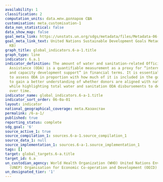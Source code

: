 ```yaml
---
availability: 1
classification: 2
computation_units: data.млн.долларов США
customisation: meta.customisation-1
data_non_statistical: false
data_show_map: false
goal_meta_link: https://unstats.un.org/sdgs/metadata/files/Metadata-06-0A-01.pdf
goal_meta_link_text: United Nations Sustainable Development Goals Metadata (PDF 398
  KB)
graph_title: global_indicators.6-a-1.title
graph_type: line
indicator: 6.a.1
indicator_definition: The amount of water and sanitation-related Official Development
  Assistance (ODA) is a quantifiable measurement as a proxy for “international cooperation
  and capacity development support” in financial terms. It is essential to be able
  to assess ODA in proportion with how much of it is included in the government budget
  to gain a better understanding of whether donors are aligned with national governments
  while highlighting total water and sanitation ODA disbursements to developing countries
  over time.
indicator_name: global_indicators.6-a-1.title
indicator_sort_order: 06-0a-01
layout: indicator
national_geographical_coverage: meta.Казахстан
permalink: /6-a-1/
published: true
reporting_status: complete
sdg_goal: '6'
source_active_1: true
source_compilation_1: sources.6-a-1.source_compilation_1
source_data_1: null
source_implementation_1: sources.6-a-1.source_implementation_1
tags: []
target: global_targets.6-a.title
target_id: 6.a
un_custodian_agency: World Health Organization (WHO) United Nations Environment Programme
  (UNEP) Organisation for Economic Co-operation and Development (OECD)
un_designated_tier: '1'
---
```

